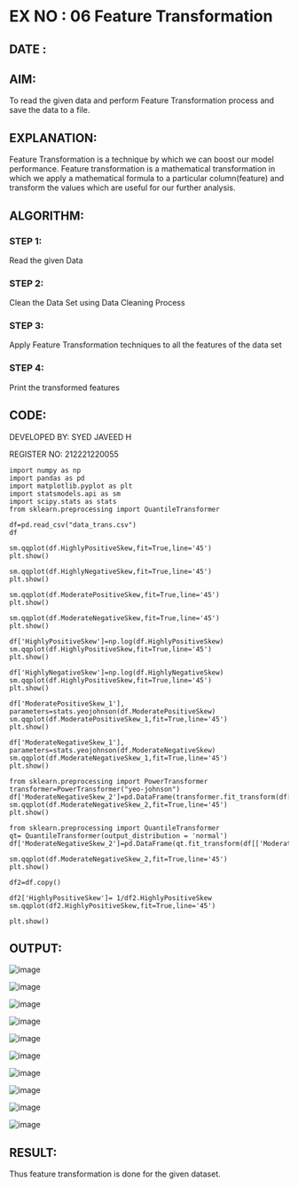 # EX NO : 06 Feature Transformation

## DATE : 

## AIM:
To read the given data and perform Feature Transformation process and save the data to a file.

## EXPLANATION:
Feature Transformation is a technique by which we can boost our model performance. Feature transformation is a mathematical transformation in which we apply a mathematical formula to a particular column(feature) and transform the values which are useful for our further analysis.

## ALGORITHM:

### STEP 1:
Read the given Data

### STEP 2:
Clean the Data Set using Data Cleaning Process

### STEP 3:
Apply Feature Transformation techniques to all the features of the data set

### STEP 4:
Print the transformed features

## CODE:
DEVELOPED BY: SYED JAVEED H

REGISTER NO: 212221220055
```
import numpy as np
import pandas as pd
import matplotlib.pyplot as plt
import statsmodels.api as sm
import scipy.stats as stats
from sklearn.preprocessing import QuantileTransformer

df=pd.read_csv("data_trans.csv")
df

sm.qqplot(df.HighlyPositiveSkew,fit=True,line='45')
plt.show()

sm.qqplot(df.HighlyNegativeSkew,fit=True,line='45')
plt.show()

sm.qqplot(df.ModeratePositiveSkew,fit=True,line='45')
plt.show()

sm.qqplot(df.ModerateNegativeSkew,fit=True,line='45')
plt.show()

df['HighlyPositiveSkew']=np.log(df.HighlyPositiveSkew)
sm.qqplot(df.HighlyPositiveSkew,fit=True,line='45')
plt.show()

df['HighlyNegativeSkew']=np.log(df.HighlyNegativeSkew)
sm.qqplot(df.HighlyPositiveSkew,fit=True,line='45')
plt.show()

df['ModeratePositiveSkew_1'], parameters=stats.yeojohnson(df.ModeratePositiveSkew)
sm.qqplot(df.ModeratePositiveSkew_1,fit=True,line='45')
plt.show()

df['ModerateNegativeSkew_1'], parameters=stats.yeojohnson(df.ModerateNegativeSkew)
sm.qqplot(df.ModerateNegativeSkew_1,fit=True,line='45')
plt.show()

from sklearn.preprocessing import PowerTransformer
transformer=PowerTransformer("yeo-johnson")
df['ModerateNegativeSkew_2']=pd.DataFrame(transformer.fit_transform(df[['ModerateNegativeSkew']]))
sm.qqplot(df.ModerateNegativeSkew_2,fit=True,line='45')
plt.show()

from sklearn.preprocessing import QuantileTransformer
qt= QuantileTransformer(output_distribution = 'normal')
df['ModerateNegativeSkew_2']=pd.DataFrame(qt.fit_transform(df[['ModerateNegativeSkew']]))

sm.qqplot(df.ModerateNegativeSkew_2,fit=True,line='45')
plt.show()

df2=df.copy()

df2['HighlyPositiveSkew']= 1/df2.HighlyPositiveSkew
sm.qqplot(df2.HighlyPositiveSkew,fit=True,line='45')

plt.show()
```
## OUTPUT:
![image](https://github.com/Yugendaran/ODD2023-Datascience-Ex06/assets/128135616/0f947eec-27d3-4fee-97c1-efe9e211fe18)

![image](https://github.com/Yugendaran/ODD2023-Datascience-Ex06/assets/128135616/4c4713a9-7492-4145-a4da-a2f72baec6e7)

![image](https://github.com/Yugendaran/ODD2023-Datascience-Ex06/assets/128135616/bbf930a7-dea8-466c-982f-a6724b7995c1)

![image](https://github.com/Yugendaran/ODD2023-Datascience-Ex06/assets/128135616/ad582034-9b90-455b-b63b-6a8362f83996)

![image](https://github.com/Yugendaran/ODD2023-Datascience-Ex06/assets/128135616/04b9110b-83fb-414e-970e-93adb094d9c6)

![image](https://github.com/Yugendaran/ODD2023-Datascience-Ex06/assets/128135616/d422bc21-3c14-4716-ba54-99d16ec6ba08)

![image](https://github.com/Yugendaran/ODD2023-Datascience-Ex06/assets/128135616/ccc36005-3609-4e15-973d-e2a3195ffc09)

![image](https://github.com/Yugendaran/ODD2023-Datascience-Ex06/assets/128135616/20db8441-b1b6-4843-9425-044e48e17244)

![image](https://github.com/Yugendaran/ODD2023-Datascience-Ex06/assets/128135616/55c225e1-ce48-4bd4-b01b-c58eb838075a)

![image](https://github.com/Yugendaran/ODD2023-Datascience-Ex06/assets/128135616/4d91db04-a632-4190-bc84-fd4e84dfd2fe)

## RESULT:
Thus feature transformation is done for the given dataset.










